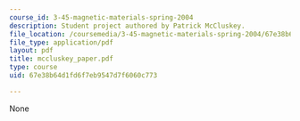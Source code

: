 ```yaml
---
course_id: 3-45-magnetic-materials-spring-2004
description: Student project authored by Patrick McCluskey.
file_location: /coursemedia/3-45-magnetic-materials-spring-2004/67e38b64d1fd6f7eb9547d7f6060c773_mccluskey_paper.pdf
file_type: application/pdf
layout: pdf
title: mccluskey_paper.pdf
type: course
uid: 67e38b64d1fd6f7eb9547d7f6060c773

---
```

None